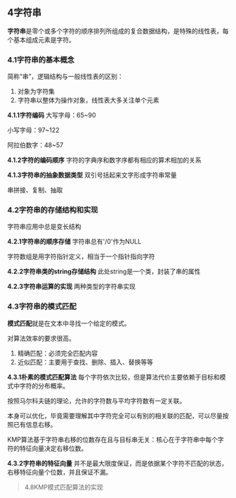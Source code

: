 ## 4字符串
**字符串**是零个或多个字符的顺序排列所组成的复合数据结构，是特殊的线性表，每个基本组成元素是字符。

### 4.1字符串的基本概念
简称“串”，逻辑结构与一般线性表的区别：

1. 对象为字符集
2. 字符串以整体为操作对象，线性表大多关注单个元素

**4.1.1字符编码**
大写字母：65~90

小写字母：97~122

阿拉伯数字：48~57

**4.1.2字符的编码顺序**
字符的字典序和数字序都有相应的算术相加的关系

**4.1.3字符串的抽象数据类型**
双引号括起来文字形成字符串常量

串拼接、复制、抽取

### 4.2字符串的存储结构和实现
字符串应用中总是变长结构

**4.2.1字符串的顺序存储**
字符串总有'/0'作为NULL

字符数组是用字符指针定义，相当于一个指针指向字符

**4.2.2字符串类的string存储结构**
此处string是一个类，封装了串的属性

**4.2.3字符串运算的实现**
两种类型的字符串实现

### 4.3字符串的模式匹配
**模式匹配**就是在文本中寻找一个给定的模式。

对算法效率的要求很高。

1. 精确匹配：必须完全匹配内容
2. 近似匹配：主要用于查找、删除、插入、替换等等

**4.3.1朴素的模式匹配算法**
每个字符依次比较，但是算法代价主要依赖于目标和模式中字符的分布概率。

按照马尔科夫链的理论，允许的字符数与平均字符数有一定关联。

本身可以优化，毕竟需要理解其中字符完全可以有别的相关联的匹配，可以尽量按照已有信息右移。

KMP算法基于字符串右移的位数存在且与目标串无关：核心在于字符串中每个字符的特征向量决定右移位数。

**4.3.2字符串的特征向量**
并不是最大限度保证，而是依据某个字符不匹配的状态，右移特征向量个位数，并且保证不漏。

> 4.8KMP模式匹配算法的实现





